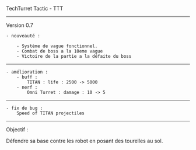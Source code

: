 TechTurret Tactic - TTT

---------------

Version 0.7


    - nouveauté :

        - Système de vague fonctionnel.
        - Combat de boss a la 10eme vague
        - Victoire de la partie a la défaite du boss

----------------

    - amélioration :
        - buff :
            TITAN : life : 2500 -> 5000
        - nerf :
            Omni Turret : damage : 10 -> 5
        
----------------

    - fix de bug :
        Speed of TITAN projectiles

----------------


Objectif : 

Défendre sa base contre les robot en posant des tourelles au sol.
